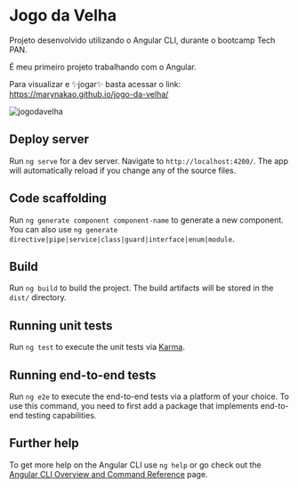 # Jogo da Velha

Projeto desenvolvido utilizando o Angular CLI, durante o bootcamp Tech PAN.

É meu primeiro projeto trabalhando com o Angular.

Para visualizar e ✨jogar✨  basta acessar o link: https://marynakao.github.io/jogo-da-velha/

![jogodavelha](https://user-images.githubusercontent.com/86077339/137221299-a81ff507-00d0-47d5-b965-67fd9ca871d3.png)


## Deploy server

Run `ng serve` for a dev server. Navigate to `http://localhost:4200/`. The app will automatically reload if you change any of the source files.

## Code scaffolding

Run `ng generate component component-name` to generate a new component. You can also use `ng generate directive|pipe|service|class|guard|interface|enum|module`.

## Build

Run `ng build` to build the project. The build artifacts will be stored in the `dist/` directory.

## Running unit tests

Run `ng test` to execute the unit tests via [Karma](https://karma-runner.github.io).

## Running end-to-end tests

Run `ng e2e` to execute the end-to-end tests via a platform of your choice. To use this command, you need to first add a package that implements end-to-end testing capabilities.

## Further help

To get more help on the Angular CLI use `ng help` or go check out the [Angular CLI Overview and Command Reference](https://angular.io/cli) page.
